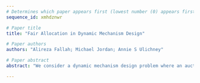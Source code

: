 ```yaml
--- 
# Determines which paper appears first (lowest number (0) appears first)
sequence_id: xmhdznwr

# Paper title 
title: "Fair Allocation in Dynamic Mechanism Design"

# Paper authors 
authors: "Alireza Fallah; Michael Jordan; Annie S Ulichney"

# Paper abstract 
abstract: "We consider a dynamic mechanism design problem where an auctioneer sells an indivisible good to two groups of buyers in every round, for a total of $T$ rounds. The auctioneer aims to maximize their discounted overall revenue while adhering to a fairness constraint that guarantees a minimum average allocation for each group. We begin by studying the static case ($T=1$) and establish that the optimal mechanism involves two types of subsidization: one that increases the overall probability of allocation to all buyers, and another that favors the group which otherwise has a lower probability of winning the item. We then extend our results to the dynamic case by characterizing a set of recursive functions that determine the optimal allocation and payments in each round. Notably, our results establish that in the dynamic case, the seller, on one hand, commits to a participation reward to incentivize truth-telling, and on the other hand, charges an entry fee for every round. Moreover, the optimal allocation once more involves subsidization in favor of one group, where the extent of subsidization depends on the difference in future utilities for both the seller and buyers when allocating the item to one group versus the other. Finally, we present an approximation scheme to solve the recursive equations and determine an approximately optimal and fair allocation efficiently."

--- 
```

